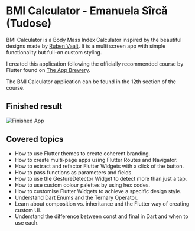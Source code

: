 # BMI Calculator - Emanuela Sîrcă (Tudose)

BMI Calculator is a Body Mass Index Calculator inspired by the beautiful designs made by [Ruben Vaalt](https://dribbble.com/shots/4585382-Simple-BMI-Calculator). It is a multi screen app with simple functionality but full-on custom styling.

I created this application following the officially recommended course by Flutter found on [The App Brewery](https://www.appbrewery.co/p/flutter-development-bootcamp-with-dart).

The BMI Calculator application can be found in the 12th section of the course.

## Finished result

![Finished App](https://github.com/londonappbrewery/Images/blob/master/bmi-calc-demo.gif)

## Covered topics

- How to use Flutter themes to create coherent branding. 
- How to create multi-page apps using Flutter Routes and Navigator.
- How to extract and refactor Flutter Widgets with a click of the button. 
- How to pass functions as parameters and fields.
- How to use the GestureDetector Widget to detect more than just a tap.
- How to use custom colour palettes by using hex codes.
- How to customise Flutter Widgets to achieve a specific design style.
- Understand Dart Enums and the Ternary Operator.
- Learn about composition vs. inheritance and the Flutter way of creating custom UI.
- Understand the difference between const and final in Dart and when to use each.